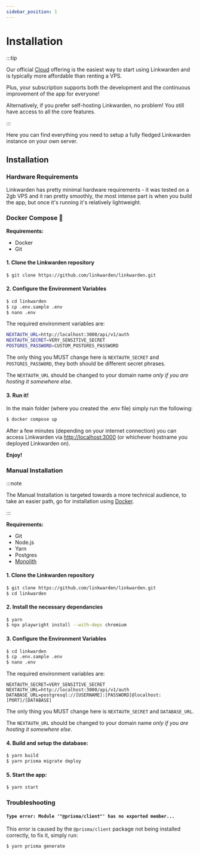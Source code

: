 ```yaml
---
sidebar_position: 1
---
```


# Installation

:::tip

Our official [Cloud](https://linkwarden.app/#pricing) offering is the easiest way to start using Linkwarden and is typically more affordable than renting a VPS.

Plus, your subscription supports both the development and the continuous improvement of the app for everyone!

Alternatively, if you prefer self-hosting Linkwarden, no problem! You still have access to all the core features.

:::

Here you can find everything you need to setup a fully fledged Linkwarden instance on your own server.

## Installation

### Hardware Requirements

Linkwarden has pretty minimal hardware requirements - it was tested on a 2gb VPS and it ran pretty smoothly, the most intense part is when you build the app, but once it's running it's relatively lightweight.

### Docker Compose 🐋

**Requirements:**

- Docker
- Git

#### 1. Clone the Linkwarden repository

```bash
$ git clone https://github.com/linkwarden/linkwarden.git
```

#### 2. Configure the Environment Variables

```bash
$ cd linkwarden
$ cp .env.sample .env
$ nano .env
```

The required environment variables are:

```bash
NEXTAUTH_URL=http://localhost:3000/api/v1/auth
NEXTAUTH_SECRET=VERY_SENSITIVE_SECRET
POSTGRES_PASSWORD=CUSTOM_POSTGRES_PASSWORD
```

The only thing you MUST change here is `NEXTAUTH_SECRET` and `POSTGRES_PASSWORD`, they both should be different secret phrases.

The `NEXTAUTH_URL` should be changed to your domain name _only if you are hosting it somewhere else_.

#### 3. Run it!

In the main folder (where you created the .env file) simply run the following:

```bash
$ docker compose up
```

After a few minutes (depending on your internet connection) you can access Linkwarden via [http://localhost:3000](http://localhost:3000) (or whichever hostname you deployed Linkwarden on).

**Enjoy!**

### Manual Installation

:::note

The Manual Installation is targeted towards a more technical audience, to take an easier path, go for installation using [Docker](/self-hosting/installation#docker-).

:::

**Requirements:**

- Git
- Node.js
- Yarn
- Postgres
- [Monolith](https://github.com/Y2Z/monolith)

#### 1. Clone the Linkwarden repository

```bash
$ git clone https://github.com/linkwarden/linkwarden.git
$ cd linkwarden
```

#### 2. Install the necessary dependancies

```bash
$ yarn
$ npx playwright install --with-deps chromium
```

#### 3. Configure the Environment Variables

```bash
$ cd linkwarden
$ cp .env.sample .env
$ nano .env
```

The required environment variables are:

```
NEXTAUTH_SECRET=VERY_SENSITIVE_SECRET
NEXTAUTH_URL=http://localhost:3000/api/v1/auth
DATABASE_URL=postgresql://[USERNAME]:[PASSWORD]@localhost:[PORT]/[DATABASE]
```

The only thing you MUST change here is `NEXTAUTH_SECRET` and `DATABASE_URL`.

The `NEXTAUTH_URL` should be changed to your domain name _only if you are hosting it somewhere else_.

#### 4. Build and setup the database:

```bash
$ yarn build
$ yarn prisma migrate deploy
```

#### 5. Start the app:

```bash
$ yarn start
```

### Troubleshooting

<!-- There are a few common issues that you might encounter when setting up Linkwarden, here are some of them: -->

#### `Type error: Module '"@prisma/client"' has no exported member...`

This error is caused by the `@prisma/client` package not being installed correctly, to fix it, simply run:

```bash
$ yarn prisma generate
```
